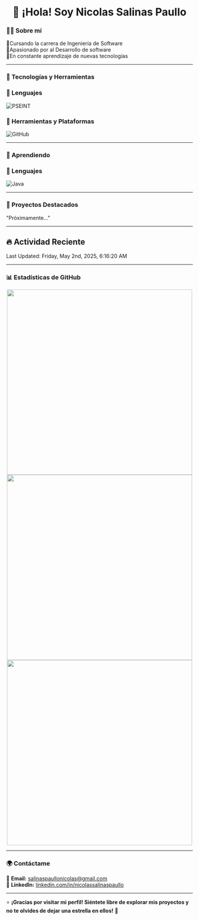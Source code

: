 <h1 align="center">👋 ¡Hola! Soy Nicolas Salinas Paullo</h1>  

### 👨‍💻 Sobre mí

🔹Cursando la carrera de Ingeniería de Software  
🔹Apasionado por al Desarrollo de software  
🔹En constante aprendizaje de nuevas tecnologías

---

### 🚀 Tecnologías y Herramientas   

### 🔹 Lenguajes  

![PSEINT](https://img.shields.io/badge/PSeInt-00599C?style=for-the-badge&logoColor=white)

### 🔹 Herramientas y Plataformas  

![GitHub](https://img.shields.io/badge/GitHub-181717?style=for-the-badge&logo=github&logoColor=white) 

---

### 🧠 Aprendiendo   

### 🔹 Lenguajes  

![Java](https://img.shields.io/badge/Java-ED8B00?style=for-the-badge&logo=openjdk&logoColor=white)

---

### 📌 Proyectos Destacados  

"Próximamente..."

---

## 🔥 Actividad Reciente  
<!--RECENT_ACTIVITY:start-->
<!--RECENT_ACTIVITY:end-->
<!--RECENT_ACTIVITY:last_update-->
Last Updated: Friday, May 2nd, 2025, 6:16:20 AM
<!--RECENT_ACTIVITY:last_update_end-->

---

### 📊 Estadísticas de GitHub  

<div align="center">

<td align="center">
      <img src="https://github-readme-stats.vercel.app/api?username=Nicolas8x&show_icons=true&theme=radical" width="500px"/>
    </td>

<td align="center">
  <img src="https://github-readme-streak-stats.herokuapp.com/?user=Nicolas8x&theme=radical" width="500px"/>
</td>

<td align="center">
      <img src="https://github-readme-stats.vercel.app/api/top-langs/?username=Nicolas8x&layout=compact&langs_count=6&theme=radical" width="500px"/>
    </td>
</div>

---

### 🌍 Contáctame  

📩 **Email:** [salinaspaullonicolas@gmail.com](mailto:salinaspaullonicolas@gmail.com)  
💼 **LinkedIn:** [linkedin.com/in/nicolassalinaspaullo](www.linkedin.com/in/gian-nicolas-joaquin-salinas-paullo-b452b3356)  

---

⭐ **¡Gracias por visitar mi perfil! Siéntete libre de explorar mis proyectos y no te olvides de dejar una estrella en ellos!** 🚀